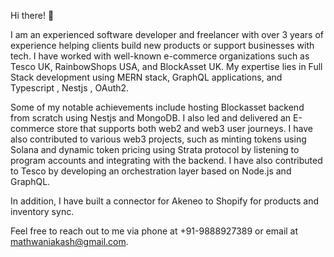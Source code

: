 Hi there! 👋

I am an experienced software developer and freelancer with over 3 years of experience helping clients build new products or support businesses with tech. I have worked with well-known e-commerce organizations such as Tesco UK, RainbowShops USA, and BlockAsset UK. My expertise lies in Full Stack development using MERN stack, GraphQL applications, and Typescript , Nestjs , OAuth2.

Some of my notable achievements include hosting Blockasset backend from scratch using Nestjs and MongoDB. I also led and delivered an E-commerce store that supports both web2 and web3 user journeys. I have also contributed to various web3 projects, such as minting tokens using Solana and dynamic token pricing using Strata protocol by listening to program accounts and integrating with the backend. I have also contributed to Tesco by developing an orchestration layer based on Node.js and GraphQL.

In addition, I have built a connector for Akeneo to Shopify for products and inventory sync.

Feel free to reach out to me via phone at +91-9888927389 or email at mathwaniakash@gmail.com.
